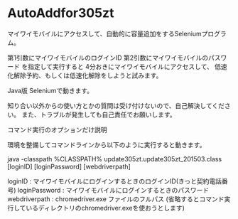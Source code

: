 # AutoAddfor305zt
マイワイモバイルにアクセスして、自動的に容量追加をするSeleniumプログラム。

第1引数にマイワイモバイルのログインID
第2引数にマイワイモバイルのパスワード
を指定して実行すると
4分おきにマイワイモバイルにアクセスして、
低速化解除予約、もしくは低速化解除をしようと試みます。

Java版 Seleniumで動きます。

知り合い以外からの使い方とかの質問は受け付けないので、自己解決してください。
また、トラブルが発生しても自己責任でお願いします。

コマンド実行のオプションだけ説明

環境を整備してコマンドラインから以下のように実行すると動きます。

java -classpath %CLASSPATH% update305zt.update305zt_201503.class [loginID] [loginPassword] [webdriverpath]

loginID : マイワイモバイルにログインするときのログインID(きっと契約電話番号)
loginPassword : マイワイモバイルにログインするときのパスワード
webdriverpath : chromedriver.exe ファイルのフルパス (省略するとコマンド実行しているディレクトリのchromedriver.exeを使おうとします)

